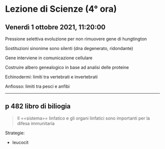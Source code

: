 #  Lezione di Scienze (4° ora)
## Venerdì 1 ottobre 2021, 11:20:00

Pressione selettiva evoluzione per non rimuovere gene di hungtington 

Sostituzioni sinonime sono silenti (dna degenerato, ridondante)

Gene interviene in comunicazione cellulare

Costruire albero genealogico in base ad analisi delle proteine

Echinodermi: limiti tra vertebrati e invertebrati

Anfiosso: limiti tra pesci e anfibi

---

## p 482 libro di biliogia

> Il ==sistema== linfatico e gli organi linfatici sono importanti per la difesa immunitaria


Strategie:
* leucocit
<!--stackedit_data:
eyJoaXN0b3J5IjpbMTY5Njg4ODgyMSwxNzUwODc4MjAzLDE2Nj
IyNzM4MDUsLTQ2ODc1ODkyOF19
-->
